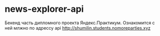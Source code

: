# news-explorer-api

Бекенд часть дипломного проекта Яндекс.Практикум. Ознакомится с ней млжно по адрессу api http://shumilin.students.nomoreparties.xyz
